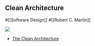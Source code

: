 ## Clean Architecture

#[[Software Design]] #[[Robert C. Martin]]

![](https://blog.cleancoder.com/uncle-bob/images/2012-08-13-the-clean-architecture/CleanArchitecture.jpg)

- [The Clean Architecture](https://blog.cleancoder.com/uncle-bob/2012/08/13/the-clean-architecture.html)
